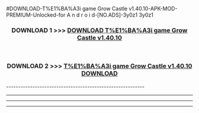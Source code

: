 #DOWNLOAD-T%E1%BA%A3i game Grow Castle v1.40.10-APK-MOD-PREMIUM-Unlocked-for A n d r o i d-[NO.ADS]-3y0z1 3y0z1 



<div align="center">

<h3>DOWNLOAD 1 >>> <a href="https://getmod2.web.app/?judul=T%E1%BA%A3i game Grow Castle v1.40.10">DOWNLOAD T%E1%BA%A3i game Grow Castle v1.40.10</a></h3><br>

<h3>DOWNLOAD 2 >>> <a href="https://getmod2.web.app/?judul=T%E1%BA%A3i game Grow Castle v1.40.10">T%E1%BA%A3i game Grow Castle v1.40.10 DOWNLOAD </a></h3>

</div>
----------------------------------------------------------

----------------------------------------------------------

----------------------------------------------------------

----------------------------------------------------------



